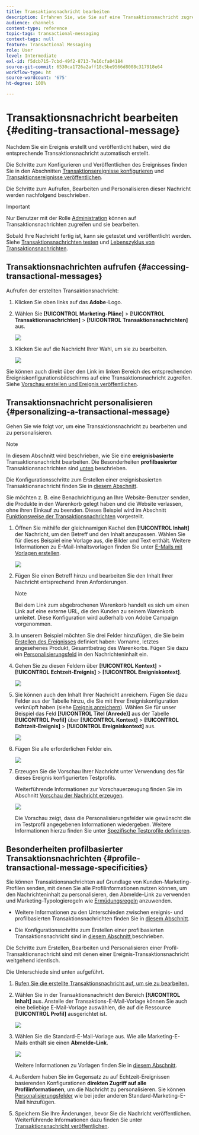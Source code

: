 ```yaml
---
title: Transaktionsnachricht bearbeiten
description: Erfahren Sie, wie Sie auf eine Transaktionsnachricht zugreifen, sie bearbeiten und personalisieren.
audience: channels
content-type: reference
topic-tags: transactional-messaging
context-tags: null
feature: Transactional Messaging
role: User
level: Intermediate
exl-id: f5dcb715-7cbd-49f2-8713-7e16cfa04184
source-git-commit: 6530ca1726a2aff18c5be9566d8008c317918e64
workflow-type: ht
source-wordcount: '675'
ht-degree: 100%

---
```


# Transaktionsnachricht bearbeiten {#editing-transactional-message}

Nachdem Sie ein Ereignis<!--(the cart abandonment example as explained in [this section](../../channels/using/getting-started-with-transactional-msg.md#transactional-messaging-operating-principle))--> erstellt und veröffentlicht haben, wird die entsprechende Transaktionsnachricht automatisch erstellt.

Die Schritte zum Konfigurieren und Veröffentlichen des Ereignisses finden Sie in den Abschnitten [Transaktionsereignisse konfigurieren](../../channels/using/configuring-transactional-event.md) und [Transaktionsereignisse veröffentlichen](../../channels/using/publishing-transactional-event.md).

Die Schritte zum Aufrufen, Bearbeiten und Personalisieren dieser Nachricht werden nachfolgend beschrieben.

>[!IMPORTANT]
>
>Nur Benutzer mit der Rolle [Administration](../../administration/using/users-management.md#functional-administrators) können auf Transaktionsnachrichten zugreifen und sie bearbeiten.

Sobald Ihre Nachricht fertig ist, kann sie getestet und veröffentlicht werden. Siehe [Transaktionsnachrichten testen](../../channels/using/testing-transactional-message.md) und [Lebenszyklus von Transaktionsnachrichten](../../channels/using/publishing-transactional-message.md).

## Transaktionsnachrichten aufrufen {#accessing-transactional-messages}

Aufrufen der erstellten Transaktionsnachricht:

1. Klicken Sie oben links auf das **Adobe**-Logo.
1. Wählen Sie **[!UICONTROL Marketing-Pläne]** > **[!UICONTROL Transaktionsnachrichten]** > **[!UICONTROL Transaktionsnachrichten]** aus.

   ![](assets/message-center_4.png)

1. Klicken Sie auf die Nachricht Ihrer Wahl, um sie zu bearbeiten.

   ![](assets/message-center_message-board.png)

Sie können auch direkt über den Link im linken Bereich des entsprechenden Ereigniskonfigurationsbildschirms auf eine Transaktionsnachricht zugreifen. Siehe [Vorschau erstellen und Ereignis veröffentlichen](../../channels/using/publishing-transactional-event.md#previewing-and-publishing-the-event).

## Transaktionsnachricht personalisieren {#personalizing-a-transactional-message}

Gehen Sie wie folgt vor, um eine Transaktionsnachricht zu bearbeiten und zu personalisieren.

>[!NOTE]
>
>In diesem Abschnitt wird beschrieben, wie Sie eine **ereignisbasierte** Transaktionsnachricht bearbeiten. Die Besonderheiten **profilbasierter** Transaktionsnachrichten sind [unten](#profile-transactional-message-specificities) beschrieben.
>
>Die Konfigurationsschritte zum Erstellen einer ereignisbasierten Transaktionsnachricht finden Sie in [diesem Abschnitt](../../channels/using/configuring-transactional-event.md#event-based-transactional-messages).

Sie möchten z. B. eine Benachrichtigung an Ihre Website-Benutzer senden, die Produkte in den Warenkorb gelegt haben und die Website verlassen, ohne ihren Einkauf zu beenden. Dieses Beispiel wird im Abschnitt [Funktionsweise der Transaktionsnachrichten](../../channels/using/getting-started-with-transactional-msg.md#transactional-messaging-operating-principle) vorgestellt.

1. Öffnen Sie mithilfe der gleichnamigen Kachel den **[!UICONTROL Inhalt]** der Nachricht, um den Betreff und den Inhalt anzupassen. Wählen Sie für dieses Beispiel eine Vorlage aus, die Bilder und Text enthält. Weitere Informationen zu E-Mail-Inhaltsvorlagen finden Sie unter [E-Mails mit Vorlagen erstellen](../../designing/using/using-reusable-content.md#designing-templates).

   ![](assets/message-center_6.png)

1. Fügen Sie einen Betreff hinzu und bearbeiten Sie den Inhalt Ihrer Nachricht entsprechend Ihren Anforderungen.

   >[!NOTE]
   >
   >Bei dem Link zum abgebrochenen Warenkorb handelt es sich um einen Link auf eine externe URL, die den Kunden zu seinem Warenkorb umleitet. Diese Konfiguration wird außerhalb von Adobe Campaign vorgenommen.

1. In unserem Beispiel möchten Sie drei Felder hinzufügen, die Sie beim [Erstellen des Ereignisses](../../channels/using/configuring-transactional-event.md) definiert haben: Vorname, letztes angesehenes Produkt, Gesamtbetrag des Warenkorbs. Fügen Sie dazu ein [Personalisierungsfeld](../../designing/using/personalization.md#inserting-a-personalization-field) in den Nachrichteninhalt ein.

1. Gehen Sie zu diesen Feldern über **[!UICONTROL Kontext]** > **[!UICONTROL Echtzeit-Ereignis]** > **[!UICONTROL Ereigniskontext]**.

   ![](assets/message-center_7.png)

1. Sie können auch den Inhalt Ihrer Nachricht anreichern. Fügen Sie dazu Felder aus der Tabelle hinzu, die Sie mit Ihrer Ereigniskonfiguration verknüpft haben (siehe [Ereignis anreichern](../../channels/using/configuring-transactional-event.md#enriching-the-transactional-message-content)). Wählen Sie für unser Beispiel das Feld **[!UICONTROL Titel (Anrede)]** aus der Tabelle **[!UICONTROL Profil]** über **[!UICONTROL Kontext]** > **[!UICONTROL Echtzeit-Ereignis]** > **[!UICONTROL Ereigniskontext]** aus.

   ![](assets/message-center_7-enrichment.png)

1. Fügen Sie alle erforderlichen Felder ein.

   ![](assets/message-center_8.png)

1. Erzeugen Sie die Vorschau Ihrer Nachricht unter Verwendung des für dieses Ereignis konfigurierten Testprofils.

   Weiterführende Informationen zur Vorschauerzeugung finden Sie im Abschnitt [Vorschau der Nachricht erzeugen](../../sending/using/previewing-messages.md).

   ![](assets/message-center_9.png)

   Die Vorschau zeigt, dass die Personalisierungsfelder wie gewünscht die im Testprofil angegebenen Informationen wiedergeben. Weitere Informationen hierzu finden Sie unter [Spezifische Testprofile definieren](../../channels/using/testing-transactional-message.md#defining-specific-test-profile).

<!--## Using product listings in a transactional message {#using-product-listings-in-a-transactional-message}

When editing the content of a transactional email, you can create product listings referencing one or more data collections. For example, in a cart abandonment email, you can include a list of all products that were in the users' carts when they left your website, with an image, the price, and a link to each product.

>[!IMPORTANT]
>
>Product listings are only available for the email channel, when editing transactional email content through the [Email Designer](../../designing/using/designing-content-in-adobe-campaign.md#email-designer-interface) interface.

To add a list of abandoned products in a transactional message, follow the steps below.

You can also watch [this set of videos](https://experienceleague.adobe.com/docs/campaign-standard-learn/tutorials/designing-content/product-listings-in-transactional-email.html#configure-product-listings-in-transactional-emails) explaining the steps that are required to configure product listings in a transactional email.

>[!NOTE]
>
>Adobe Campaign does not support nested product listings, meaning that you cannot include a product listing inside another one.

### Defining a product listing {#defining-a-product-listing}

Before being able to use a product listing in a transactional message, you need to define at the event level the list of products and the fields for each product of the list you want to display. For more on this, see [Defining data collections](../../channels/using/configuring-transactional-event.md#defining-data-collections).

1. In the transactional message, click the **[!UICONTROL Content]** block to modify the email content.
1. Drag and drop a structure component to the workspace. For more on this, see [Defining the email structure](../../designing/using/designing-from-scratch.md#defining-the-email-structure).

   For example, select a one-column structure component and add a text component, an image component and a button component. For more on this, see [Using content components](../../designing/using/designing-from-scratch.md#about-content-components).

1. Select the structure component you just created and click the **[!UICONTROL Enable product listing]** icon from the contextual toolbar.

   ![](assets/message-center_loop_create.png)

   The structure component is highlighted with an orange frame and the **[!UICONTROL Product listing]** settings are displayed in the left palette.

   ![](assets/message-center_loop_palette.png)

1. Select how the elements of the collection will be displayed:

    * **[!UICONTROL Row]**: horizontally, meaning each element on one row under the other.
    * **[!UICONTROL Column]**: vertically, meaning each element next to the other on the same row.

   >[!NOTE]
   >
   >The **[!UICONTROL Column]** option is only available when using a multicolumn structure component ( **[!UICONTROL 2:2 column]**, **[!UICONTROL 3:3 column]** and **[!UICONTROL 4:4 column]** ). When editing the product listing, only fill in the first column: the other columns will not be taken into account. For more on selecting structure components, see [Defining the email structure](../../designing/using/designing-from-scratch.md#defining-the-email-structure).

1. Select the data collection you created when configuring the event related to the transactional message. You can find it under the **[!UICONTROL Context]** > **[!UICONTROL Real-time event]** > **[!UICONTROL Event context]** node.

   ![](assets/message-center_loop_selection.png)

   For more on configuring the event, see [Defining data collections](../../channels/using/configuring-transactional-event.md#defining-data-collections).

1. Use the **[!UICONTROL First item]** drop-down list to select which element will start the list displayed in the email.

   For example, if you select 2, the first item of the collection will not be displayed in the email. The product listing will start on the second item.

1. Select the maximum number of items to display in the list.

   >[!NOTE]
   >
   >If you want the elements of your list to be displayed vertically ( **[!UICONTROL Column]** ), the maximum number of items is limited according to the selected structure component (2, 3 or 4 columns). For more on selecting structure components, see [Editing the email structure](../../designing/using/designing-from-scratch.md#defining-the-email-structure).

### Populating the product listing {#populating-the-product-listing}

To display a list of products coming from the event linked to the transactional email, follow the steps below.

For more on creating a collection and related fields when configuring the event, see [Defining data collections](../../channels/using/configuring-transactional-event.md#defining-data-collections).

1. Select the image component you inserted, select **[!UICONTROL Enable personalization]** and click the pencil in the Settings pane.

   ![](assets/message-center_loop_image.png)

1. Select **[!UICONTROL Add personalization field]** in the **[!UICONTROL Image source URL]** window that opens.

   From the **[!UICONTROL Context]** > **[!UICONTROL Real-time event]** > **[!UICONTROL Event context]** node, open the node corresponding to the collection that you created (here **[!UICONTROL Product list]** ) and select the image field that you defined (here **[!UICONTROL Product image]** ). Click **[!UICONTROL Save]**.

   ![](assets/message-center_loop_product-image.png)

   The personalization field that you selected is now displayed in the Settings pane.

1. At the desired position, select **[!UICONTROL Insert personalization field]** from the contextual toolbar.

   ![](assets/message-center_loop_product.png)

1. From the **[!UICONTROL Context]** > **[!UICONTROL Real-time event]** > **[!UICONTROL Event context]** node, open the node corresponding to the collection that you created (here **[!UICONTROL Product list]** ) and select the field that you created (here **[!UICONTROL Product name]** ). Click **[!UICONTROL Confirm]**.

   ![](assets/message-center_loop_product_node.png)

   The personalization field that you selected is now displayed at the desired position in the email content.

1. Proceed similarly to insert the price.
1. Select some text and select **[!UICONTROL Insert link]** from the contextual toolbar.

   ![](assets/message-center_loop_link_insert.png)

1. Select **[!UICONTROL Add personalization field]** in the **[!UICONTROL Insert link]** window that opens.

   From the **[!UICONTROL Context]** > **[!UICONTROL Real-time event]** > **[!UICONTROL Event context]** node, open the node corresponding to the collection that you created (here **[!UICONTROL Product list]** ) and select the URL field that you created (here **[!UICONTROL Product URL]** ). Click **[!UICONTROL Save]**.

   >[!IMPORTANT]
   >
   >For security reasons, make sure you insert the personalization field inside a link starting with a proper static domain name.

   ![](assets/message-center_loop_link_select.png)

   The personalization field that you selected is now displayed in the Settings pane.

1. Select the structure component on which the product listing is applied and select **[!UICONTROL Show fallback]** to define a default content.

   ![](assets/message-center_loop_fallback_show.png)

1. Drag one or more content components and edit them as needed.

   ![](assets/message-center_loop_fallback.png)

   The fallback content will be displayed if the collection is empty when the event is triggered, for example if a customer has nothing in his cart.

1. From the Settings pane, edit the styles for the product listing. For more on this, see [Managing email styles](../../designing/using/styles.md).
1. Preview the email using a test profile linked to the relevant transactional event and for which you defined collection data. For example, add the following information in the **[!UICONTROL Event data]** section for the test profile you want to use:

   ![](assets/message-center_loop_test-profile_payload.png)

   For more on defining a test profile in a transactional message, see [this section](../../channels/using/testing-transactional-message.md#defining-specific-test-profile).-->

## Besonderheiten profilbasierter Transaktionsnachrichten {#profile-transactional-message-specificities}

Sie können Transaktionsnachrichten auf Grundlage von Kunden-Marketing-Profilen senden, mit denen Sie alle Profilinformationen nutzen können, um den Nachrichteninhalt zu personalisieren, den Abmelde-Link zu verwenden und Marketing-Typologieregeln wie [Ermüdungsregeln](../../sending/using/fatigue-rules.md) anzuwenden.

* Weitere Informationen zu den Unterschieden zwischen ereignis- und profilbasierten Transaktionsnachrichten finden Sie in [diesem Abschnitt](../../channels/using/getting-started-with-transactional-msg.md#transactional-message-types).

* Die Konfigurationsschritte zum Erstellen einer profilbasierten Transaktionsnachricht sind in [diesem Abschnitt ](../../channels/using/configuring-transactional-event.md#profile-based-transactional-messages) beschrieben.

Die Schritte zum Erstellen, Bearbeiten und Personalisieren einer Profil-Transaktionsnachricht sind mit denen einer Ereignis-Transaktionsnachricht weitgehend identisch.

Die Unterschiede sind unten aufgeführt.

1. [Rufen Sie die erstellte Transaktionsnachricht auf, um sie zu bearbeiten.](#accessing-transactional-messages)
1. Wählen Sie in der Transaktionsnachricht den Bereich **[!UICONTROL Inhalt]** aus. Anstelle der Transaktions-E-Mail-Vorlage können Sie auch eine beliebige E-Mail-Vorlage auswählen, die auf die Ressource **[!UICONTROL Profil]** ausgerichtet ist.

   ![](assets/message-center_marketing_templates.png)

1. Wählen Sie die Standard-E-Mail-Vorlage aus. Wie alle Marketing-E-Mails enthält sie einen **Abmelde-Link**.

   ![](assets/message-center_marketing_perso_unsubscription.png)

   Weitere Informationen zu Vorlagen finden Sie in [diesem Abschnitt](../../designing/using/using-reusable-content.md#content-templates).

1. Außerdem haben Sie im Gegensatz zu auf Echtzeit-Ereignissen basierenden Konfigurationen **direkten Zugriff auf alle Profilinformationen**, um die Nachricht zu personalisieren. Sie können [Personalisierungsfelder](../../designing/using/personalization.md#inserting-a-personalization-field) wie bei jeder anderen Standard-Marketing-E-Mail hinzufügen.

1. Speichern Sie Ihre Änderungen, bevor Sie die Nachricht veröffentlichen. Weiterführende Informationen dazu finden Sie unter [Transaktionsnachricht veröffentlichen](../../channels/using/publishing-transactional-message.md#publishing-a-transactional-message).

<!--### Monitoring a profile transactional message delivery {#monitoring-a-profile-transactional-message-delivery}

Once the message is published and your site integration is done, you can monitor the delivery.

1. To view the message delivery log, click the icon at the bottom right of the **[!UICONTROL Deployment]** block.

1. Click the **[!UICONTROL Execution list]** tab.

   ![](assets/message-center_execution_tab.png)

1. Select the latest execution delivery.

   An **execution delivery** is a non-actionable and non-functional technical message created once a month for each transactional message, and each time a transactional message is edited and published again

1. Select the **[!UICONTROL Sending logs]** tab. In the **[!UICONTROL Status]** column, **[!UICONTROL Sent]** indicates that a profile has opted in.

   ![](assets/message-center_marketing_sending_logs.png)

1. Select the **[!UICONTROL Exclusions logs]** tab to view recipients who have been excluded from the message target, such as addresses on denylist.

   ![](assets/message-center_marketing_exclusion_logs.png)

>[!NOTE]
>
>For more information on accessing and using the logs, see [Monitoring a delivery](../../sending/using/monitoring-a-delivery.md).

For any profile that has opted out, the **[!UICONTROL Address on denylist]** typology rule excluded the corresponding recipient.

This rule is part of a specific typology that applies to all transactional messages based on the **[!UICONTROL Profile]** table.

![](assets/message-center_marketing_typology.png)

**Related topics**:

* [Integrate the event triggering](../../channels/using/getting-started-with-transactional-msg.md#integrate-event-trigger)
* [About typologies and typology rules](../../sending/using/about-typology-rules.md)-->
